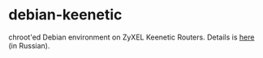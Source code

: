 # debian-keenetic
chroot'ed Debian environment on ZyXEL Keenetic Routers. Details is [here](http://forum.keenetic.net/topic/458-debian-stable-%D0%BD%D0%B0-%D0%BA%D0%B8%D0%BD%D0%B5%D1%82%D0%B8%D0%BA%D0%B5/) (in Russian).
